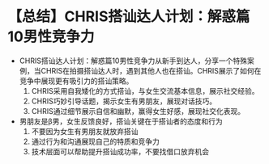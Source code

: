 # 【总结】CHRIS搭讪达人计划：解惑篇10男性竞争力

-   CHRIS搭讪达人计划：解惑篇10男性竞争力从新手到达人，分享一个特殊案例，当CHRIS在拍摄搭讪达人时，遇到其他人也在搭讪。CHRIS展示了如何在竞争中展现更有吸引力的搭讪策略。
    1.  CHRIS采用自我矮化的方式搭讪，与女生交流基本信息，展示社交经验。
    2.  CHRIS巧妙引导话题，揭示女生有男朋友，展现对话技巧。
    3.  CHRIS通过细节展示自信和幽默，赢得女生好感，展现社交化表现。
-   男朋友是β男，女生反馈良好，搭讪关键在于搭讪者的态度和行为
    1.  不要因为女生有男朋友就放弃搭讪
    2.  通过行为和沟通展现自己的特质和竞争力
    3.  技术层面可以帮助提升搭讪成功率，不要找借口放弃机会